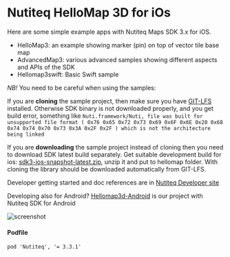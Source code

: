 Nutiteq HelloMap 3D for iOs
===========================

Here are some simple example apps with Nutiteq Maps SDK 3.x for iOS.

   * HelloMap3: an example showing marker (pin) on top of vector tile base map
   * AdvancedMap3: various advanced samples showing different aspects and APIs of the SDK
   * Hellomap3swift: Basic Swift sample 


*NB!* You need to be careful when using the samples:

If you are **cloning** the sample project, then make sure you have [GIT-LFS](https://git-lfs.github.com/) installed. Otherwise SDK binary is not downloaded properly, and you get build error, something like `Nuti.framework/Nuti, file was built for unsupported file format ( 0x76 0x65 0x72 0x73 0x69 0x6F 0x6E 0x20 0x68 0x74 0x74 0x70 0x73 0x3A 0x2F 0x2F ) which is not the architecture being linked`

If you are **downloading** the sample project instead of cloning then you need to download SDK latest build separately. Get suitable development build for ios: [sdk3-ios-snapshot-latest.zip](https://nutifront.s3.amazonaws.com/sdk_snapshots/sdk3-ios-snapshot-latest.zip), unzip it and put to hellomap folder. With cloning the library should be downloaded automatically from GIT-LFS.


Developer getting started and doc references are in [Nutiteq Developer site](https://developer.nutiteq.com/docs)

Developing also for Android? [Hellomap3d-Android](https://github.com/nutiteq/hellomap3d-android) is our project with Nutiteq SDK for Android

![screenshot](https://dl.dropboxusercontent.com/u/3573333/public_web/ios_overlays_sample.png)


#### Podfile
```
pod 'Nutiteq', '= 3.3.1'
```
